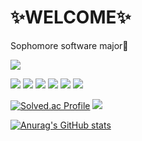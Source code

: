 # ✨WELCOME✨
Sophomore software major🌱 

<a href ="https://www.instagram.com/jiho__lee_/" ><img src="https://img.shields.io/badge/jiho____lee__-F3F5F5?style=flat&logo=instagram&logoColor=000000"/></a>

<a href = "https://github.com/JihoLeec"><img src="https://img.shields.io/badge/C-F3F5F5?style=flat&logo=c&logoColor=000000"/></a>
<a href = "https://github.com/JihoLeec"><img src="https://img.shields.io/badge/C++-F3F5F5?style=flat&logo=cplusplus&logoColor=000000"/></a>
<a href = "https://github.com/JihoLeec"><img src="https://img.shields.io/badge/JAVA-F3F5F5?style=flat&logo=OpenJDK&logoColor=000000"/></a>
<a href = "https://github.com/JihoLeec"><img src="https://img.shields.io/badge/Python-F3F5F5?style=flat&logo=python&logoColor=000000"/></a>
<a href = "https://github.com/JihoLeec"><img src="https://img.shields.io/badge/Django-F3F5F5?style=flat&logo=django&logoColor=000000"/></a>
<a href = "https://github.com/JihoLeec"><img src="https://img.shields.io/badge/HTML5-F3F5F5?style=flat&logo=html5&logoColor=000000"/></a>

[![Solved.ac Profile](http://mazassumnida.wtf/api/v2/generate_badge?boj=dlwlgh0111)](https://solved.ac/dlwlgh0111/)
<a href = "https://solved.ac/profile/dlwlgh0111"><img src="http://mazandi.herokuapp.com/api?handle=dlwlgh0111&theme=(dark)"/>


![Anurag's GitHub stats](https://github-readme-stats.vercel.app/api?username=JihoLeec&show_icons=true&theme=dark)
